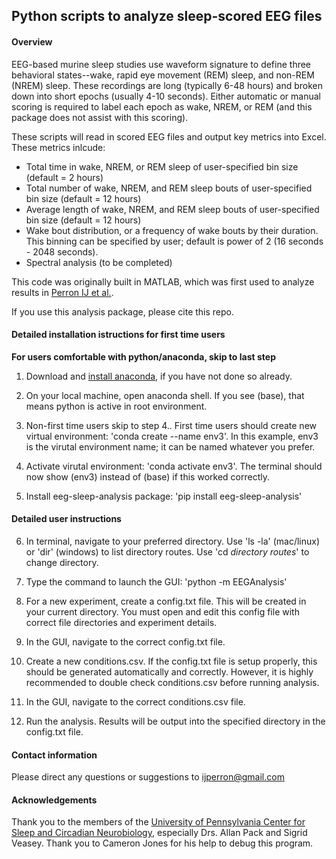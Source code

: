 ## Python scripts to analyze sleep-scored EEG files

#### Overview
EEG-based murine sleep studies use waveform signature to define three behavioral states--wake, rapid eye movement (REM) sleep, and non-REM (NREM) sleep. These recordings are long (typically 6-48 hours) and broken down into short epochs (usually 4-10 seconds). Either automatic or manual scoring is required to label each epoch as wake, NREM, or REM (and this package does not assist with this scoring).

These scripts will read in scored EEG files and output key metrics into Excel. These metrics inlcude:
- Total time in wake, NREM, or REM sleep of user-specified bin size (default = 2 hours)
- Total number of wake, NREM, and REM sleep bouts of user-specified bin size (default = 12 hours)
- Average length of wake, NREM, and REM sleep bouts of user-specified bin size (default = 12 hours)
- Wake bout distribution, or a frequency of wake bouts by their duration. This binning can be specified by user; default is power of 2 (16 seconds - 2048 seconds).
- Spectral analysis (to be completed)

This code was originally built in MATLAB, which was first used to analyze results in 
[Perron IJ et al.](https://pubmed.ncbi.nlm.nih.gov/26158893/).

If you use this analysis package, please cite this repo.

#### Detailed installation istructions for first time users

**For users comfortable with python/anaconda, skip to last step**

1. Download and [install anaconda](https://www.anaconda.com/products/individual), if you have not done so already.

2. On your local machine, open anaconda shell. If you see (base), that means python is active in root environment. 

3. Non-first time users skip to step 4.. First time users should create new virtual environment: 'conda create --name env3'. In this example, env3 is the virutal environment name; it can be named whatever you prefer.

4. Activate virutal environment: 'conda activate env3'.
 The terminal should now show (env3) instead of (base) if this worked correctly.

5. Install eeg-sleep-analysis package: 'pip install eeg-sleep-analysis'

#### Detailed user instructions
6. In terminal, navigate to your preferred directory. Use 'ls -la' (mac/linux) or 'dir' (windows) to list directory routes. Use 'cd *directory routes*' to change directory.

7. Type the command to launch the GUI: 'python -m EEGAnalysis'

8. For a new experiment, create a config.txt file. This will be created in your current directory. You must open and edit this config file with correct file directories and experiment details.

9. In the GUI, navigate to the correct config.txt file.

10. Create a new conditions.csv. If the config.txt file is setup properly, this should be generated automatically and correctly. However, it is highly recommended to double check conditions.csv before running analysis. 

11. In the GUI, navigate to the correct conditions.csv file.

12. Run the analysis. Results will be output into the specified directory in the config.txt file.

#### Contact information
Please direct any questions or suggestions to ijperron@gmail.com

#### Acknowledgements
Thank you to the members of the [University of Pennsylvania Center for Sleep and Circadian Neurobiology](https://www.med.upenn.edu/sleepctr/), especially Drs. Allan Pack and Sigrid Veasey. 
Thank you to Cameron Jones for his help to debug this program.

